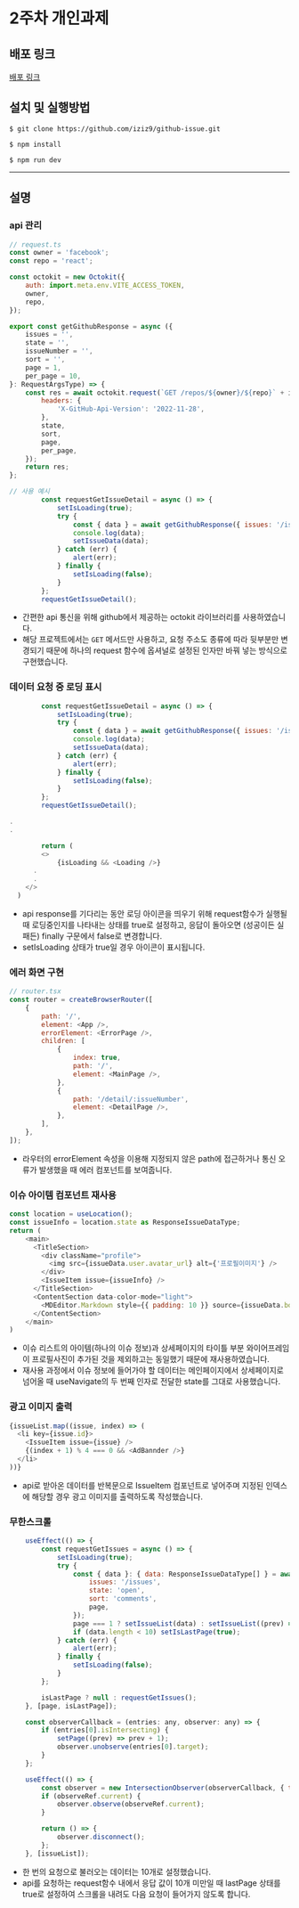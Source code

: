 # 2주차 개인과제
## 배포 링크

[배포 링크](https://iziz9-github-issue.netlify.app)

## 설치 및 실행방법

```
$ git clone https://github.com/iziz9/github-issue.git

$ npm install

$ npm run dev
```

---

## 설명

### api 관리

```js
// request.ts
const owner = 'facebook';
const repo = 'react';

const octokit = new Octokit({
	auth: import.meta.env.VITE_ACCESS_TOKEN,
	owner,
	repo,
});

export const getGithubResponse = async ({
	issues = '',
	state = '',
	issueNumber = '',
	sort = '',
	page = 1,
	per_page = 10,
}: RequestArgsType) => {
	const res = await octokit.request(`GET /repos/${owner}/${repo}` + issues + issueNumber, {
		headers: {
			'X-GitHub-Api-Version': '2022-11-28',
		},
		state,
		sort,
		page,
		per_page,
	});
	return res;
};

// 사용 예시
		const requestGetIssueDetail = async () => {
			setIsLoading(true);
			try {
				const { data } = await getGithubResponse({ issues: '/issues', issueNumber: '/' + issueInfo.number });
				console.log(data);
				setIssueData(data);
			} catch (err) {
				alert(err);
			} finally {
				setIsLoading(false);
			}
		};
		requestGetIssueDetail();
```

- 간편한 api 통신을 위해 github에서 제공하는 octokit 라이브러리를 사용하였습니다. 
- 해당 프로젝트에서는 `GET` 메서드만 사용하고, 요청 주소도 종류에 따라 뒷부분만 변경되기 때문에 하나의 request 함수에 옵셔널로 설정된 인자만 바꿔 넣는 방식으로 구현했습니다.


### 데이터 요청 중 로딩 표시

```js
		const requestGetIssueDetail = async () => {
			setIsLoading(true);
			try {
				const { data } = await getGithubResponse({ issues: '/issues', issueNumber: '/' + issueInfo.number });
				console.log(data);
				setIssueData(data);
			} catch (err) {
				alert(err);
			} finally {
				setIsLoading(false);
			}
		};
		requestGetIssueDetail();

.
.

    	return (
		<>
			{isLoading && <Loading />}
      .
      .
    </>
  )
```

- api response를 기다리는 동안 로딩 아이콘을 띄우기 위해 request함수가 실행될 때 로딩중인지를 나타내는 상태를 true로 설정하고, 응답이 돌아오면 (성공이든 실패든) finally 구문에서 false로 변경합니다.
- setIsLoading 상태가 true일 경우 아이콘이 표시됩니다.


### 에러 화면 구현

```js
// router.tsx
const router = createBrowserRouter([
	{
		path: '/',
		element: <App />,
		errorElement: <ErrorPage />,
		children: [
			{
				index: true,
				path: '/',
				element: <MainPage />,
			},
			{
				path: '/detail/:issueNumber',
				element: <DetailPage />,
			},
		],
	},
]);
```

- 라우터의 errorElement 속성을 이용해 지정되지 않은 path에 접근하거나 통신 오류가 발생했을 때 에러 컴포넌트를 보여줍니다.


### 이슈 아이템 컴포넌트 재사용

```js
const location = useLocation();
const issueInfo = location.state as ResponseIssueDataType;
return (
    <main>
      <TitleSection>
        <div className="profile">
          <img src={issueData.user.avatar_url} alt={'프로필이미지'} />
        </div>
        <IssueItem issue={issueInfo} />
      </TitleSection>
      <ContentSection data-color-mode="light">
        <MDEditor.Markdown style={{ padding: 10 }} source={issueData.body} />
      </ContentSection>
    </main>
)
```

- 이슈 리스트의 아이템(하나의 이슈 정보)과 상세페이지의 타이틀 부분 와이어프레임이 프로필사진이 추가된 것을 제외하고는 동일했기 때문에 재사용하였습니다.
- 재사용 과정에서 이슈 정보에 들어가야 할 데이터는 메인페이지에서 상세페이지로 넘어올 때 useNavigate의 두 번째 인자로 전달한 state를 그대로 사용했습니다.

### 광고 이미지 출력

```js
{issueList.map((issue, index) => (
  <li key={issue.id}>
    <IssueItem issue={issue} />
    {(index + 1) % 4 === 0 && <AdBannder />}
  </li>
))}

```

- api로 받아온 데이터를 반복문으로 IssueItem 컴포넌트로 넣어주며 지정된 인덱스에 해당할 경우 광고 이미지를 출력하도록 작성했습니다.

### 무한스크롤

```js
	useEffect(() => {
		const requestGetIssues = async () => {
			setIsLoading(true);
			try {
				const { data }: { data: ResponseIssueDataType[] } = await getGithubResponse({
					issues: '/issues',
					state: 'open',
					sort: 'comments',
					page,
				});
				page === 1 ? setIssueList(data) : setIssueList((prev) => [...prev, ...data]);
				if (data.length < 10) setIsLastPage(true);
			} catch (err) {
				alert(err);
			} finally {
				setIsLoading(false);
			}
		};

		isLastPage ? null : requestGetIssues();
	}, [page, isLastPage]);

	const observerCallback = (entries: any, observer: any) => {
		if (entries[0].isIntersecting) {
			setPage((prev) => prev + 1);
			observer.unobserve(entries[0].target);
		}
	};

	useEffect(() => {
		const observer = new IntersectionObserver(observerCallback, { threshold: 0.3 });
		if (observeRef.current) {
			observer.observe(observeRef.current);
		}

		return () => {
			observer.disconnect();
		};
	}, [issueList]);

```
- 한 번의 요청으로 불러오는 데이터는 10개로 설정했습니다.
- api를 요청하는 request함수 내에서 응답 값이 10개 미만일 때 lastPage 상태를 true로 설정하여  스크롤을 내려도 다음 요청이 들어가지 않도록 합니다.